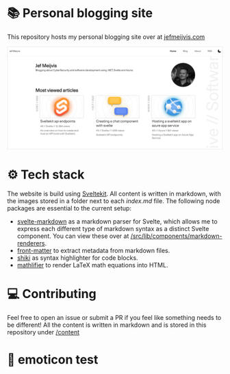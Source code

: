 # 📚 Personal blogging site
This repository hosts my personal blogging site over at [jefmeijvis.com](https://www.jefmeijvis.com)

![Homepage screenshot 22 June 2024](/docs/preview.png)
# ⚙️ Tech stack
The website is build using [Sveltekit](https://kit.svelte.dev/).
All content is written in markdown, with the images stored in a folder next to each *index.md* file. 
The following node packages are essential to the current setup:
- [svelte-markdown](https://www.npmjs.com/package/svelte-markdown) as a markdown parser for Svelte, which allows me to express each different type of markdown syntax as a distinct Svelte component. You can view these over at [/src/lib/components/markdown-renderers](https://github.com/jefmeijvis/www.jefmeijvis.com/tree/master/src/lib/components/markdown-renderers).
- [front-matter](https://www.npmjs.com/package/front-matter) to extract metadata from markdown files.
- [shiki](https://github.com/shikijs/shiki) as syntax highlighter for code blocks.
- [mathlifier](https://www.npmjs.com/package/mathlifier) to render LaTeX math equations into HTML. 

# 💻 Contributing
Feel free to open an issue or submit a PR if you feel like something needs to be different! 
All the content is written in markdown and is stored in this repository under [/content](https://github.com/jefmeijvis/www.jefmeijvis.com/tree/master/content)

# 📝 emoticon test